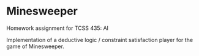 # Minesweeper
Homework assignment for TCSS 435: AI

 Implementation of a deductive logic / constraint satisfaction player for the game of Minesweeper.
